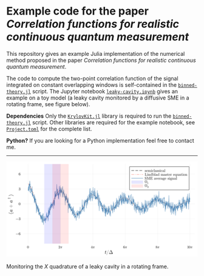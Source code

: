 # Example code for the paper *Correlation functions for realistic continuous quantum measurement*

This repository gives an example Julia implementation of the numerical method proposed in the paper *Correlation functions for realistic continuous quantum measurement*.

The code to compute the two-point correlation function of the signal integrated on constant overlapping windows is self-contained in the [`binned-theory.jl`](./binned-theory.jl) script. The Jupyter notebook [`leaky-cavity.ipynb`](./leaky-cavity.ipynb) gives an example on a toy model (a leaky cavity monitored by a diffusive SME in a rotating frame, see figure below).

**Dependencies** Only the [`KrylovKit.jl`](https://github.com/Jutho/KrylovKit.jl) library is required to run the [`binned-theory.jl`](./binned-theory.jl) script. Other libraries are required for the example notebook, see [`Project.toml`](./Project.toml) for the complete list.

**Python?** If you are looking for a Python implementation feel free to contact me.

***

![leaky-cavity.png](./leaky-cavity.png)

Monitoring the $X$ quadrature of a leaky cavity in a rotating frame.
